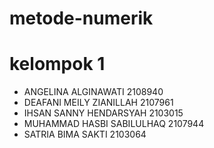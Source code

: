 # metode-numerik

# kelompok 1

- ANGELINA ALGINAWATI 2108940
- DEAFANI MEILY ZIANILLAH 2107961
- IHSAN SANNY HENDARSYAH 2103015
- MUHAMMAD HASBI SABILULHAQ 2107944
- SATRIA BIMA SAKTI   2103064
